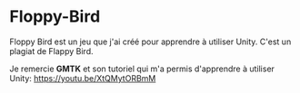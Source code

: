 # Floppy-Bird

Floppy Bird est un jeu que j'ai créé pour apprendre à utiliser Unity. C'est un plagiat de Flappy Bird.

Je remercie **GMTK** et son tutoriel qui m'a permis d'apprendre à utiliser Unity: https://youtu.be/XtQMytORBmM
